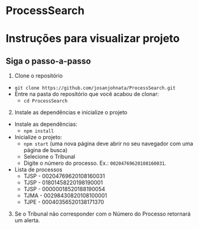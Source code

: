 # ProcessSearch

# Instruções para visualizar projeto

## Siga o passo-a-passo

1. Clone o repositório
  * `git clone https://github.com/josanjohnata/ProcessSearch.git`
  * Entre na pasta do repositório que você acabou de clonar:
    * `cd ProcessSearch`

2. Instale as dependências e inicialize o projeto
  * Instale as dependências:
    * `npm install`
  * Inicialize o projeto:
    * `npm start` (uma nova página deve abrir no seu navegador com uma página de busca)
    * Selecione o Tribunal
    * Digite o número do processo. Ex.: `00204769620108160031`.
  * Lista de processos
    * TJSP - 00204769620108160031
    * TJSP - 01801458220198190001
    * TJSP - 00000018520188190054
    * TJMA - 00298430820108100001
    * TJPE - 00040356520138171370
    
3. Se o Tribunal não corresponder com o Número do Processo retornará um alerta.